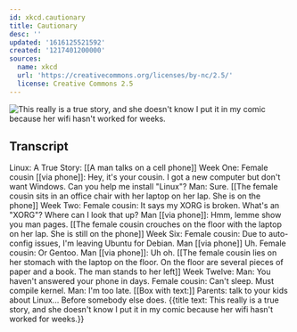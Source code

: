 ```yaml
---
id: xkcd.cautionary
title: Cautionary
desc: ''
updated: '1616125521592'
created: '1217401200000'
sources:
  name: xkcd
  url: 'https://creativecommons.org/licenses/by-nc/2.5/'
  license: Creative Commons 2.5
---
```

![This really is a true story, and she doesn't know I put it in my comic because her wifi hasn't worked for weeks.](https://imgs.xkcd.com/comics/cautionary.png)

## Transcript
Linux: A True Story:
[[A man talks on a cell phone]]
Week One:
Female cousin [[via phone]]: Hey, it's your cousin. I got a new computer but don't want Windows. Can you help me install "Linux"?
Man: Sure.
[[The female cousin sits in an office chair with her laptop on her lap. She is on the phone]]
Week Two:
Female cousin: It says my XORG is broken. What's an "XORG"? Where can I look that up?
Man [[via phone]]: Hmm, lemme show you man pages.
[[The female cousin crouches on the floor with the laptop on her lap. She is still on the phone]]
Week Six:
Female cousin: Due to auto-config issues, I'm leaving Ubuntu for Debian.
Man [[via phone]] Uh.
Female cousin: Or Gentoo.
Man [[via phone]]: Uh oh.
[[The female cousin lies on her stomach with the laptop on the floor. On the floor are several pieces of paper and a book. The man stands to her left]]
Week Twelve:
Man: You haven't answered your phone in days.
Female cousin: Can't sleep. Must compile kernel.
Man: I'm too late.
[[Box with text:]]
Parents: talk to your kids about Linux... Before somebody else does.
{{title text: This really is a true story, and she doesn't know I put it in my comic because her wifi hasn't worked for weeks.}}
